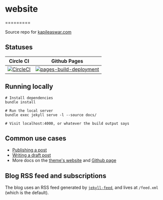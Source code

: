 # website
=========

Source repo for [kapileaswar.com][website-url]

## Statuses

| Circle CI | Github Pages |
|----------|--------------|
| [![CircleCI](https://dl.circleci.com/status-badge/img/gh/bigpopakap/website/tree/main.svg?style=svg)](https://dl.circleci.com/status-badge/redirect/gh/bigpopakap/website/tree/main) | [![pages-build-deployment](https://github.com/bigpopakap/website/actions/workflows/pages/pages-build-deployment/badge.svg)](https://github.com/bigpopakap/website/actions/workflows/pages/pages-build-deployment) |

## Running locally

```
# Install dependencies
bundle install

# Run the local server
bundle exec jekyll serve -l --source docs/

# Visit localhost:4000, or whatever the build output says
```

## Common use cases

* [Publishing a post]()
* [Writing a draft post](https://jekyllrb.com/docs/posts/#drafts)
* More docs on the [theme's website][plugin-theme-website] and [Github page][plugin-theme-github]

## Blog RSS feed and subscriptions

The blog uses an RSS feed generated by [`jekyll-feed`][plugin-jekyll-feed], and lives at `/feed.xml` (which is the default).

[//]: # (References)

[website-url]: https://http://kapileaswar.com/

[plugin-theme-website]: https://beautifuljekyll.com/
[plugin-theme-github]: https://github.com/daattali/beautiful-jekyll

[plugin-jekyll-feed]: https://github.com/jekyll/jekyll-feed
